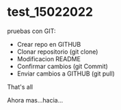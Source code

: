 # test_15022022
pruebas con GIT:
- Crear repo en GITHUB
- Clonar repositorio (git clone)
- Modificacion README
- Confirmar cambios (git Commit)
- Enviar cambios a GITHUB (git pull)

That's all

Ahora mas...hacia...
